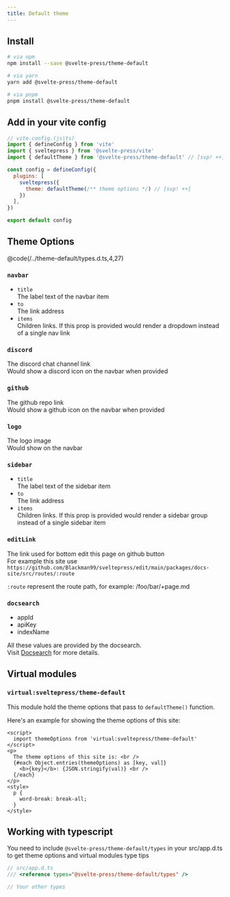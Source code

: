 ```yaml
---
title: Default theme
---
```


## Install

```sh
# via npm
npm install --save @svelte-press/theme-default

# via yarn
yarn add @svelte-press/theme-default

# via pnpm
pnpm install @svelte-press/theme-default
```

## Add in your vite config

```js
// vite.config.(js|ts)
import { defineConfig } from 'vite'
import { sveltepress } from '@svelte-press/vite'
import { defaultTheme } from '@svelte-press/theme-default' // [svp! ++]

const config = defineConfig({
  plugins: [
    sveltepress({
      theme: defaultTheme(/** theme options */) // [svp! ++]
    })
  ],
})

export default config
```

## Theme Options

@code(/../theme-default/types.d.ts,4,27)

### `navbar`

* `title`  
  The label text of the navbar item
* `to`  
  The link address
* `items`  
  Children links. If this prop is provided would render a dropdown instead of a single nav link

### `discord`
The discord chat channel link  
Would show a discord icon on the navbar when provided

### `github`
The github repo link  
Would show a github icon on the navbar when provided

### `logo`

The logo image  
Would show on the navbar 

### `sidebar`

* `title`  
  The label text of the sidebar item
* `to`  
  The link address
* `items`  
  Children links. If this prop is provided would render a sidebar group instead of a single sidebar item

### `editLink`

The link used for bottom edit this page on github button  
For example this site use `https://github.com/Blackman99/sveltepress/edit/main/packages/docs-site/src/routes/:route`

`:route` represent the route path, for example: /foo/bar/+page.md

### `docsearch`

* appId
* apiKey
* indexName

All these values are provided by the docsearch.  
Visit [Docsearch](https://docsearch.algolia.com/) for more details.

## Virtual modules

### `virtual:sveltepress/theme-default`

This module hold the theme options that pass to `defaultTheme()` function.

Here's an example for showing the theme options of this site:

```svelte live
<script>
  import themeOptions from 'virtual:sveltepress/theme-default'
</script>
<p>
  The theme options of this site is: <br />
  {#each Object.entries(themeOptions) as [key, val]}
    <b>{key}</b>: {JSON.stringify(val)} <br />
  {/each}
</p>
<style>
  p {
    word-break: break-all;
  }
</style>
```

## Working with typescript

You need to include `@svelte-press/theme-default/types` in your src/app.d.ts to get theme options and virtual modules type tips

```ts
// src/app.d.ts
/// <reference types="@svelte-press/theme-default/types" />

// Your other types
```
